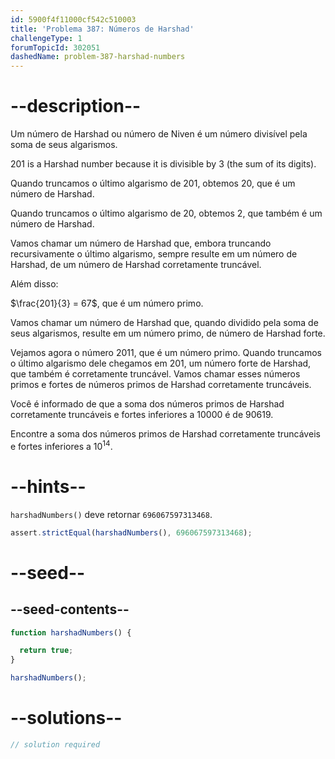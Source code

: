 ```yaml
---
id: 5900f4f11000cf542c510003
title: 'Problema 387: Números de Harshad'
challengeType: 1
forumTopicId: 302051
dashedName: problem-387-harshad-numbers
---
```


# --description--

Um número de Harshad ou número de Niven é um número divisível pela soma de seus algarismos.

201 is a Harshad number because it is divisible by 3 (the sum of its digits).

Quando truncamos o último algarismo de 201, obtemos 20, que é um número de Harshad.

Quando truncamos o último algarismo de 20, obtemos 2, que também é um número de Harshad.

Vamos chamar um número de Harshad que, embora truncando recursivamente o último algarismo, sempre resulte em um número de Harshad, de um número de Harshad corretamente truncável.

Além disso:

$\frac{201}{3} = 67$, que é um número primo.

Vamos chamar um número de Harshad que, quando dividido pela soma de seus algarismos, resulte em um número primo, de número de Harshad forte.

Vejamos agora o número 2011, que é um número primo. Quando truncamos o último algarismo dele chegamos em 201, um número forte de Harshad, que também é corretamente truncável. Vamos chamar esses números primos e fortes de números primos de Harshad corretamente truncáveis.

Você é informado de que a soma dos números primos de Harshad corretamente truncáveis e fortes inferiores a 10000 é de 90619.

Encontre a soma dos números primos de Harshad corretamente truncáveis e fortes inferiores a ${10}^{14}$.

# --hints--

`harshadNumbers()` deve retornar `696067597313468`.

```js
assert.strictEqual(harshadNumbers(), 696067597313468);
```

# --seed--

## --seed-contents--

```js
function harshadNumbers() {

  return true;
}

harshadNumbers();
```

# --solutions--

```js
// solution required
```
